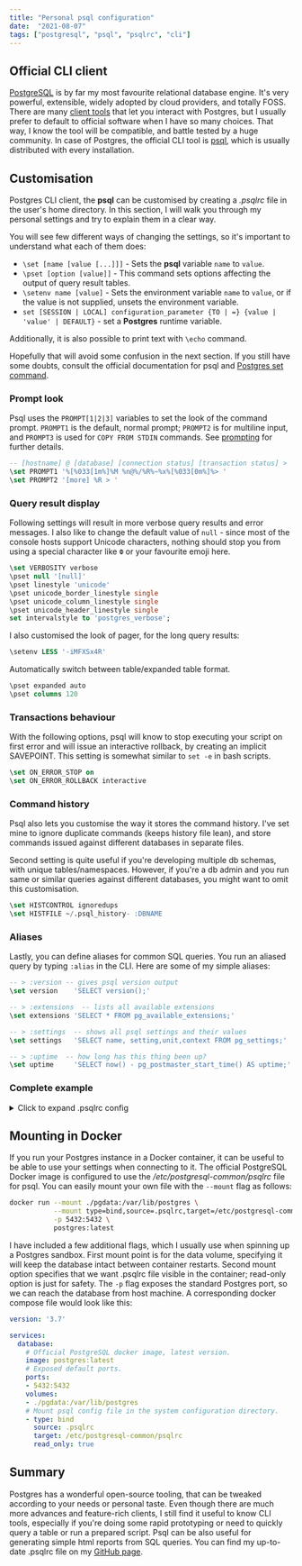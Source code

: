 ```yaml
---
title: "Personal psql configuration"
date:  "2021-08-07"
tags: ["postgresql", "psql", "psqlrc", "cli"]
---
```


## Official CLI client

[PostgreSQL](https://www.postgresql.org/) is by far my most favourite relational database engine.
It's very powerful, extensible, widely adopted by cloud providers, and totally FOSS.
There are many [client tools](https://wiki.postgresql.org/wiki/PostgreSQL_Clients) that let you interact with Postgres,
but I usually prefer to default to official software when I have so many choices. That way, I know the tool will be compatible, and battle tested by a huge community. In case of Postgres, the official CLI tool is [psql](https://www.postgresql.org/docs/current/app-psql.html), which is usually distributed with every installation.

## Customisation

Postgres CLI client, the __psql__ can be customised by creating a _.psqlrc_ file in the user's home directory.
In this section, I will walk you through my personal settings and try to explain them in a clear way.

You will see few different ways of changing the settings, so it's important to understand what each of them does:
- `\set [name [value [...]]]` -  Sets the __psql__ variable `name` to `value`.
- `\pset [option [value]]` - This command sets options affecting the output of query result tables.
- `\setenv name [value]` - Sets the environment variable `name` to `value`, or if the value is not supplied, unsets the environment variable.
- `set [SESSION | LOCAL] configuration_parameter {TO | =} {value | 'value' | DEFAULT}` - set a __Postgres__ runtime variable.

Additionally, it is also possible to print text with `\echo` command.

Hopefully that will avoid some confusion in the next section. If you still have some doubts, consult the official documentation for psql
and [Postgres set command](https://www.postgresql.org/docs/current/sql-set.html).

### Prompt look

Psql uses the `PROMPT[1|2|3]` variables to set the look of the command prompt.
`PROMPT1` is the default, normal prompt; `PROMPT2` is for multiline input, and `PROMPT3` is used for `COPY FROM STDIN` commands.
See [prompting](https://www.postgresql.org/docs/current/app-psql.html#APP-PSQL-PROMPTING) for further details.

```sql
-- [hostname] @ [database] [connection status] [transaction status] >
\set PROMPT1 '%[%033[1m%]%M %n@%/%R%~%x%[%033[0m%]%> '
\set PROMPT2 '[more] %R > '
```

### Query result display

Following settings will result in more verbose query results and error messages. I also like to change the default value of `null` - since most of the console hosts support Unicode characters, nothing should stop you from using a special character like `Ф` or your favourite emoji here. 

```sql
\set VERBOSITY verbose
\pset null '[null]'
\pset linestyle 'unicode'
\pset unicode_border_linestyle single
\pset unicode_column_linestyle single
\pset unicode_header_linestyle single
set intervalstyle to 'postgres_verbose';
```

I also customised the look of pager, for the long query results: 

```sql
\setenv LESS '-iMFXSx4R'
```

Automatically switch between table/expanded table format.

```sql
\pset expanded auto
\pset columns 120
```

### Transactions behaviour

With the following options, psql will know to stop executing your script on first error and will issue an interactive rollback, by creating an implicit SAVEPOINT.
This setting is somewhat similar to `set -e` in bash scripts.

```sql
\set ON_ERROR_STOP on
\set ON_ERROR_ROLLBACK interactive
```

### Command history

Psql also lets you customise the way it stores the command history.
I've set mine to ignore duplicate commands (keeps history file lean),
and store commands issued against different databases in separate files.

Second setting is quite useful if you're developing multiple db schemas, with unique tables/namespaces. However, if you're a db admin and you run same or similar queries against different databases, you might want to omit this customisation.

```sql
\set HISTCONTROL ignoredups
\set HISTFILE ~/.psql_history- :DBNAME
```

### Aliases

Lastly, you can define aliases for common SQL queries. You run an aliased query by typing `:alias` in the CLI. Here are some of my simple aliases:   

```sql
-- > :version -- gives psql version output
\set version    'SELECT version();'

-- > :extensions  -- lists all available extensions
\set extensions 'SELECT * FROM pg_available_extensions;'

-- > :settings  -- shows all psql settings and their values
\set settings   'SELECT name, setting,unit,context FROM pg_settings;'

-- > :uptime  -- how long has this thing been up?
\set uptime     'SELECT now() - pg_postmaster_start_time() AS uptime;'
```

### Complete example

<details>
<summary>Click to expand .psqlrc config</summary>

```sql
-- PostgreSQL command line tool settings.

-- Be quiet at startup.
\set QUIET 1

-- Set app name.
set application_name to 'me@psql';

-- Default prompt look: [hostname] @ [database] [connection status] [transaction status] >
\set PROMPT1 '%[%033[1m%]%M %n@%/%R%~%x%[%033[0m%]%> '
-- Multi-line prompt look.
\set PROMPT2 '[more] %R > '

-- Various display settings.
\set VERBOSITY verbose
\pset null '[null]'
\pset linestyle 'unicode'
\pset unicode_border_linestyle single
\pset unicode_column_linestyle single
\pset unicode_header_linestyle single
set intervalstyle to 'postgres_verbose';

-- Customise pager
\setenv LESS '-iMFXSx4R'

-- Automatically switch between table/expanded table format.
\pset expanded auto
\pset columns 120

-- Time statements.
\timing on

-- Transaction behaviour settings.
\set ON_ERROR_STOP on
\set ON_ERROR_ROLLBACK interactive

-- History settings.
-- Ignore duplicate entries if the same command was run more than once.
\set HISTCONTROL ignoredups
-- Use a sepearate history file for each database.
\set HISTFILE ~/.psql_history- :DBNAME

-- Helpful aliases.

-- > :version -- gives psql version output
\set version    'SELECT version();'

-- > :extensions  -- lists all available extensions
\set extensions 'SELECT * FROM pg_available_extensions;'

-- > :settings  -- shows all psql settings and their values
\set settings   'SELECT name, setting,unit,context FROM pg_settings;'

-- > :uptime  -- how long has this thing been up?
\set uptime     'SELECT now() - pg_postmaster_start_time() AS uptime;'

-- Restore echo.
\unset QUIET

\echo 'Loaded config from ~/.psqlrc';
```
</details>

## Mounting in Docker

If you run your Postgres instance in a Docker container, it can be useful to be able to use your settings when connecting to it.
The official PostgreSQL Docker image is configured to use the _/etc/postgresql-common/psqlrc_ file for psql. You can easily mount
your own file with the `--mount` flag as follows:

```sh
docker run --mount ./pgdata:/var/lib/postgres \
           --mount type=bind,source=.psqlrc,target=/etc/postgresql-common/psqlrc,readonly \
           -p 5432:5432 \
           postgres:latest
```

I have included a few additional flags, which I usually use when spinning up a Postgres sandbox.
First mount point is for the data volume, specifying it will keep the database intact between container restarts.
Second mount option specifies that we want .psqlrc file visible in the container; read-only option is just for safety.
The `-p` flag exposes the standard Postgres port, so we can reach the database from host machine.
A corresponding docker compose file would look like this:

```yaml
version: '3.7'

services:
  database:
    # Official PostgreSQL docker image, latest version.
    image: postgres:latest
    # Exposed default ports.
    ports:
    - 5432:5432
    volumes:
    - ./pgdata:/var/lib/postgres
    # Mount psql config file in the system configuration directory.
    - type: bind
      source: .psqlrc
      target: /etc/postgresql-common/psqlrc
      read_only: true
```

## Summary

Postgres has a wonderful open-source tooling, that can be tweaked according to your needs or personal taste.
Even though there are much more advances and feature-rich clients, I still find it useful to know CLI tools,
especially if you're doing some rapid prototyping or need to quickly query a table or run a prepared script.
Psql can be also useful for generating simple html reports from SQL queries.
You can find my up-to-date .psqlrc file on my [GitHub page](https://github.com/bartelemi/dotfiles/blob/master/.psqlrc).

